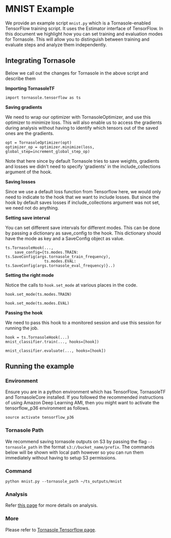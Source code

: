 # MNIST Example
We provide an example script `mnist.py` which is a Tornasole-enabled TensorFlow training script.
It uses the Estimator interface of TensorFlow.
In this document we highlight how you can set training and evaluation modes for Tornasole.
This will allow you to distinguish between training and evaluate steps and analyze them independently.

## Integrating Tornasole
Below we call out the changes for Tornasole in the above script and describe them

**Importing TornasoleTF**
```
import tornasole.tensorflow as ts
```
**Saving gradients**

We need to wrap our optimizer with TornasoleOptimizer, and use this optimizer to minimize loss.
This will also enable us to access the gradients during analysis without having to identify which tensors out of the saved ones are the gradients.
```
opt = TornasoleOptimizer(opt)
optimizer_op = optimizer.minimize(loss, global_step=increment_global_step_op)
```
Note that here since by default Tornasole tries to save weights, gradients and losses
we didn't need to specify 'gradients' in the include_collections argument of the hook.

**Saving losses**

Since we use a default loss function from Tensorflow here,
we would only need to indicate to the hook that we want to include losses.
But since the hook by default saves losses if include_collections argument was not set,
we need not do anything.

**Setting save interval**

You can set different save intervals for different modes.
This can be done by passing a dictionary as save_config to the hook.
This dictionary should have the mode as key and a SaveConfig object as value.
```
ts.TornasoleHook(...,
    save_config={ts.modes.TRAIN: ts.SaveConfig(args.tornasole_train_frequency),
                 ts.modes.EVAL: ts.SaveConfig(args.tornasole_eval_frequency)}..)
```
**Setting the right mode**

Notice the calls to `hook.set_mode` at various places in the code.
```
hook.set_mode(ts.modes.TRAIN)
```

```
hook.set_mode(ts.modes.EVAL)
```
**Passing the hook**

We need to pass this hook to a monitored session and use this session for running the job.
```
hook = ts.TornasoleHook(...)
mnist_classifier.train(..., hooks=[hook])
```

```
mnist_classifier.evaluate(..., hooks=[hook])
```
## Running the example
### Environment
Ensure you are in a python environment which has TensorFlow, TornasoleTF and TornasoleCore installed. If you followed the recommended instructions of using Amazon Deep Learning AMI, then you might want to activate the tensorflow_p36 environment as follows.
```
source activate tensorflow_p36
```
### Tornasole Path
We recommend saving tornasole outputs on S3 by passing the
flag `--tornasole_path` in the format `s3://bucket_name/prefix`.
The commands below will be shown with local path however so you can
run them immediately without having to setup S3 permissions.

### Command
```
python mnist.py --tornasole_path ~/ts_outputs/mnist
```

### Analysis
Refer [this page](../../rules/README.md) for more details on analysis.

### More
Please refer to [Tornasole Tensorflow page](../README.md).
